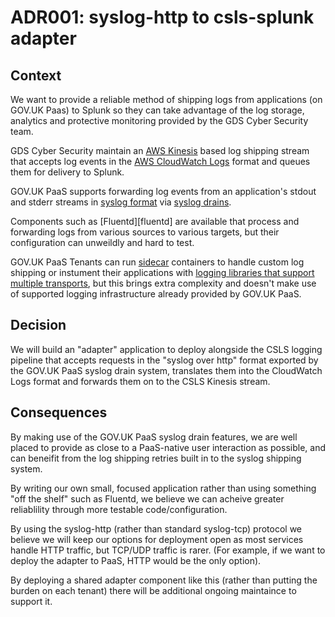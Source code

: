 # ADR001: syslog-http to csls-splunk adapter

## Context

We want to provide a reliable method of shipping logs from applications (on
GOV.UK Paas) to Splunk so they can take advantage of the log storage, analytics
and protective monitoring provided by the GDS Cyber Security team.

GDS Cyber Security maintain an [AWS Kinesis][kinesis] based log shipping stream
that accepts log events in the [AWS CloudWatch Logs][cloudwatch] format and
queues them for delivery to Splunk.

GOV.UK PaaS supports forwarding log events from an application's stdout and
stderr streams in [syslog format][syslog] via [syslog drains][drains].

Components such as [Fluentd][fluentd] are available that process and forwarding
logs from various sources to various targets, but their configuration can
unweildly and hard to test.

GOV.UK PaaS Tenants can run [sidecar][sidecar] containers to handle custom log
shipping or instument their applications with [logging libraries that support
multiple transports][winston], but this brings extra complexity and doesn't
make use of supported logging infrastructure already provided by GOV.UK PaaS.

## Decision

We will build an "adapter" application to deploy alongside the CSLS logging
pipeline that accepts requests in the "syslog over http" format exported by the
GOV.UK PaaS syslog drain system, translates them into the CloudWatch Logs
format and forwards them on to the CSLS Kinesis stream.

## Consequences

By making use of the GOV.UK PaaS syslog drain features, we are well placed to
provide as close to a PaaS-native user interaction as possible, and can
beneifit from the log shipping retries built in to the syslog shipping system.

By writing our own small, focused application rather than using
something "off the shelf" such as Fluentd, we believe we can acheive greater
reliablility through more testable code/configuration.

By using the syslog-http (rather than standard syslog-tcp) protocol we believe
we will keep our options for deployment open as most services handle HTTP
traffic, but TCP/UDP traffic is rarer. (For example, if we want to deploy the
adapter to PaaS, HTTP would be the only option).

By deploying a shared adapter component like this (rather than putting the
burden on each tenant) there will be additional ongoing maintaince to support
it.

[kinesis]: https://aws.amazon.com/kinesis/
[cloudwatch]: https://docs.aws.amazon.com/AmazonCloudWatch/latest/logs/WhatIsCloudWatchLogs.html
[syslog]: https://tools.ietf.org/html/rfc5424
[drains]: https://docs.cloudfoundry.org/devguide/services/log-management.html
[sidecar]: https://docs.microsoft.com/en-us/azure/architecture/patterns/sidecar
[winston]: https://github.com/winstonjs/winston#transports
